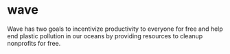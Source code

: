 # wave
Wave has two goals to incentivize productivity to everyone for free and help end plastic pollution in our oceans by providing resources to cleanup nonprofits for free.
